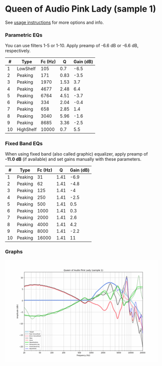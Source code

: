 # Queen of Audio Pink Lady (sample 1)
See [usage instructions](https://github.com/jaakkopasanen/AutoEq#usage) for more options and info.

### Parametric EQs
You can use filters 1-5 or 1-10. Apply preamp of -6.6 dB or -6.6 dB, respectively.

|   # | Type      |   Fc (Hz) |    Q |   Gain (dB) |
|-----|-----------|-----------|------|-------------|
|   1 | LowShelf  |       105 | 0.7  |        -6.5 |
|   2 | Peaking   |       171 | 0.83 |        -3.5 |
|   3 | Peaking   |      1970 | 1.53 |         3.7 |
|   4 | Peaking   |      4677 | 2.48 |         6.4 |
|   5 | Peaking   |      6764 | 4.51 |        -3.7 |
|   6 | Peaking   |       334 | 2.04 |        -0.4 |
|   7 | Peaking   |       658 | 2.85 |         1.4 |
|   8 | Peaking   |      3040 | 5.96 |        -1.6 |
|   9 | Peaking   |      8685 | 3.36 |        -2.5 |
|  10 | HighShelf |     10000 | 0.7  |         5.5 |

### Fixed Band EQs
When using fixed band (also called graphic) equalizer, apply preamp of **-11.0 dB** (if available) and set gains manually with these parameters.

|   # | Type    |   Fc (Hz) |    Q |   Gain (dB) |
|-----|---------|-----------|------|-------------|
|   1 | Peaking |        31 | 1.41 |        -6.9 |
|   2 | Peaking |        62 | 1.41 |        -4.8 |
|   3 | Peaking |       125 | 1.41 |        -4   |
|   4 | Peaking |       250 | 1.41 |        -2.5 |
|   5 | Peaking |       500 | 1.41 |         0.5 |
|   6 | Peaking |      1000 | 1.41 |         0.3 |
|   7 | Peaking |      2000 | 1.41 |         2.6 |
|   8 | Peaking |      4000 | 1.41 |         4.2 |
|   9 | Peaking |      8000 | 1.41 |        -2.2 |
|  10 | Peaking |     16000 | 1.41 |        11   |

### Graphs
![](./Queen%20of%20Audio%20Pink%20Lady%20(sample%201).png)

